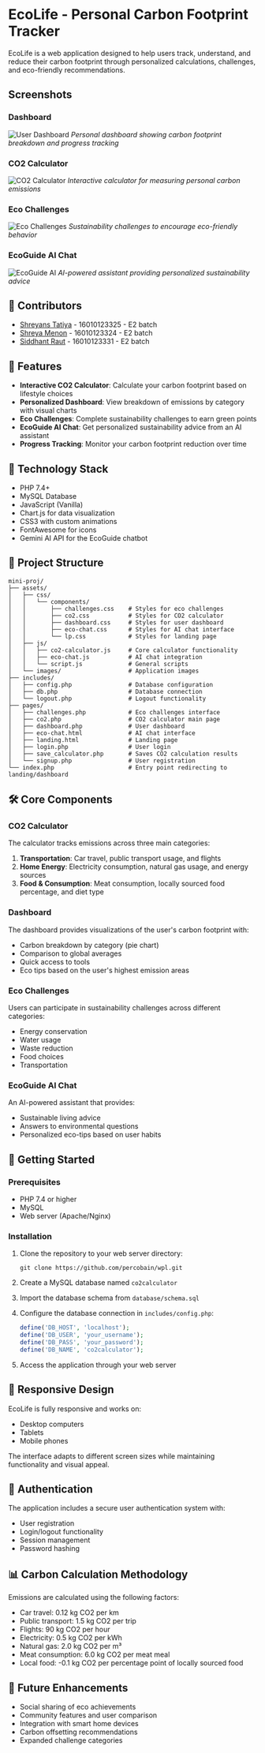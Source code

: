 # EcoLife - Personal Carbon Footprint Tracker

EcoLife is a web application designed to help users track, understand, and reduce their carbon footprint through personalized calculations, challenges, and eco-friendly recommendations.

## Screenshots

### Dashboard
![User Dashboard](images/dashboard.png)
*Personal dashboard showing carbon footprint breakdown and progress tracking*

### CO2 Calculator
![CO2 Calculator](images/calculator.png)
*Interactive calculator for measuring personal carbon emissions*

### Eco Challenges
![Eco Challenges](images/EcoQuests.png)
*Sustainability challenges to encourage eco-friendly behavior*

### EcoGuide AI Chat
![EcoGuide AI](images/EcoGuideAI.png)
*AI-powered assistant providing personalized sustainability advice*


## 👥 Contributors

- [Shreyans Tatiya](https://github.com/percobain) - 16010123325 - E2 batch
- [Shreya Menon](https://github.com/SM006) - 16010123324 - E2 batch
- [Siddhant Raut](https://github.com/S1MPSID) - 16010123331 - E2 batch


## 🌿 Features

- **Interactive CO2 Calculator**: Calculate your carbon footprint based on lifestyle choices
- **Personalized Dashboard**: View breakdown of emissions by category with visual charts
- **Eco Challenges**: Complete sustainability challenges to earn green points
- **EcoGuide AI Chat**: Get personalized sustainability advice from an AI assistant
- **Progress Tracking**: Monitor your carbon footprint reduction over time

## 🔧 Technology Stack

- PHP 7.4+
- MySQL Database
- JavaScript (Vanilla)
- Chart.js for data visualization
- CSS3 with custom animations
- FontAwesome for icons
- Gemini AI API for the EcoGuide chatbot

## 📂 Project Structure

```
mini-proj/
├── assets/
│   ├── css/
│   │   └── components/
│   │       ├── challenges.css    # Styles for eco challenges
│   │       ├── co2.css           # Styles for CO2 calculator
│   │       ├── dashboard.css     # Styles for user dashboard
│   │       ├── eco-chat.css      # Styles for AI chat interface
│   │       └── lp.css            # Styles for landing page
│   ├── js/
│   │   ├── co2-calculator.js     # Core calculator functionality
│   │   ├── eco-chat.js           # AI chat integration
│   │   └── script.js             # General scripts
│   └── images/                   # Application images
├── includes/
│   ├── config.php                # Database configuration
│   ├── db.php                    # Database connection
│   └── logout.php                # Logout functionality
├── pages/
│   ├── challenges.php            # Eco challenges interface
│   ├── co2.php                   # CO2 calculator main page
│   ├── dashboard.php             # User dashboard
│   ├── eco-chat.html             # AI chat interface
│   ├── landing.html              # Landing page
│   ├── login.php                 # User login
│   ├── save_calculator.php       # Saves CO2 calculation results
│   └── signup.php                # User registration
└── index.php                     # Entry point redirecting to landing/dashboard
```

## 🛠️ Core Components

### CO2 Calculator

The calculator tracks emissions across three main categories:

1. **Transportation**: Car travel, public transport usage, and flights
2. **Home Energy**: Electricity consumption, natural gas usage, and energy sources
3. **Food & Consumption**: Meat consumption, locally sourced food percentage, and diet type

### Dashboard

The dashboard provides visualizations of the user's carbon footprint with:

- Carbon breakdown by category (pie chart)
- Comparison to global averages
- Quick access to tools
- Eco tips based on the user's highest emission areas

### Eco Challenges

Users can participate in sustainability challenges across different categories:
- Energy conservation
- Water usage
- Waste reduction
- Food choices
- Transportation

### EcoGuide AI Chat

An AI-powered assistant that provides:
- Sustainable living advice
- Answers to environmental questions
- Personalized eco-tips based on user habits

## 🚀 Getting Started

### Prerequisites

- PHP 7.4 or higher
- MySQL
- Web server (Apache/Nginx)

### Installation

1. Clone the repository to your web server directory:
    ```
    git clone https://github.com/percobain/wpl.git
    ```

2. Create a MySQL database named `co2calculator`

3. Import the database schema from `database/schema.sql`

4. Configure the database connection in `includes/config.php`:
    ```php
    define('DB_HOST', 'localhost');
    define('DB_USER', 'your_username');
    define('DB_PASS', 'your_password');
    define('DB_NAME', 'co2calculator');
    ```

5. Access the application through your web server

## 📱 Responsive Design

EcoLife is fully responsive and works on:
- Desktop computers
- Tablets
- Mobile phones

The interface adapts to different screen sizes while maintaining functionality and visual appeal.

## 🔐 Authentication

The application includes a secure user authentication system with:
- User registration
- Login/logout functionality
- Session management
- Password hashing

## 📊 Carbon Calculation Methodology

Emissions are calculated using the following factors:
- Car travel: 0.12 kg CO2 per km
- Public transport: 1.5 kg CO2 per trip
- Flights: 90 kg CO2 per hour
- Electricity: 0.5 kg CO2 per kWh
- Natural gas: 2.0 kg CO2 per m³
- Meat consumption: 6.0 kg CO2 per meat meal
- Local food: -0.1 kg CO2 per percentage point of locally sourced food

## 🌟 Future Enhancements

- Social sharing of eco achievements
- Community features and user comparison
- Integration with smart home devices
- Carbon offsetting recommendations
- Expanded challenge categories